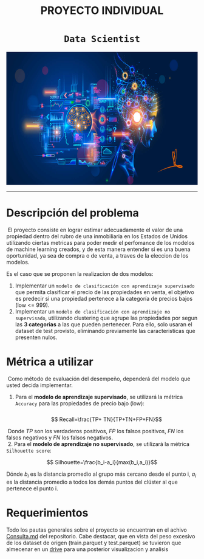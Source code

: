 # <h1 align=center> **PROYECTO INDIVIDUAL** </h1>

# <h1 align=center>**`Data Scientist`**</h1>

<p align="center">
<img src=".\_src\assets\machine_learning.jpg"  height=350>
</p>
  

<hr>  

# Descripción del problema
​
El proyecto consiste en lograr estimar adecuadamente el valor de una propiedad dentro del rubro de una inmobiliaria en los Estados de Unidos utilizando ciertas metricas para poder medir el perfomance de los modelos de machine learning creados, y de esta manera  entender si es una buena oportunidad, ya sea de compra o de venta, a traves de la eleccion de los modelos.

​Es el caso que se proponen  la realizacion de dos modelos:
​
1. Implementar un `modelo de clasificación con aprendizaje supervisado` que permita clasificar el precio de las propiedades en venta, el objetivo es predecir si una propiedad pertenece a la categoría de precios bajos (low <= 999). 
​
2. Implementar un `modelo de clasificación con aprendizaje no supervisado`, utilizando clustering que agrupe las propiedades por segun las **3 categorias** a las que pueden pertenecer. Para ello, solo usaran el dataset de test provisto, eliminando previamente las caracteristicas que presenten nulos.
​
​
# Métrica a utilizar
​
Como método de evaluación del desempeño, dependerá del modelo que usted decida implementar.
​
1. Para el **modelo de aprendizaje supervisado**, se utilizará la métrica `Accuracy` para las propiedades de precio bajo (low):</br>
​
$$ Recall=\frac{TP+ TN}{TP+TN+FP+FN}$$

​
Donde $TP$ son los verdaderos positivos, $FP$ los falsos positivos, $FN$ los falsos negativos y $FN$ los falsos negativos. </br>
​
2. Para el **modelo de aprendizaje no supervisado**, se utilizará la métrica `Silhouette score`:

$$ Silhouette=\frac{b_i-a_i}{max(b_i,a_i)}$$

Dónde $b_i$ es la distancia promedio al grupo más cercano desde el punto i, $a_i$ es la distancia promedio a todos los demás puntos del clúster al que pertenece el punto i. 




# Requerimientos

Todo los pautas generales sobre el proyecto se encuentran en el achivo <a href="https://github.com/aylinv94/Datathon/blob/main/Consulta.md">Consulta.md</a> </strong> del repositorio. Cabe destacar, que en vista del peso excesivo de los dataset de origen (train.parquet y test.parquet) se tuvieron que almecenar en un <a href="https://github.com/aylinv94/Datathon/blob/main/Consulta.md">drive</a> </strong> para una posterior visualizacion y analisis